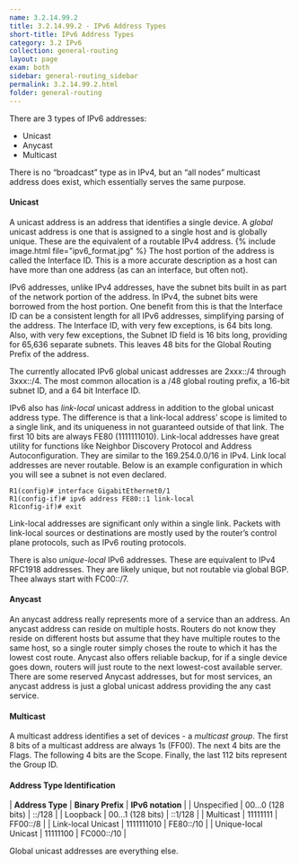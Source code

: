 ```yaml
---
name: 3.2.14.99.2
title: 3.2.14.99.2 - IPv6 Address Types
short-title: IPv6 Address Types
category: 3.2 IPv6
collection: general-routing
layout: page
exam: both
sidebar: general-routing_sidebar
permalink: 3.2.14.99.2.html
folder: general-routing
---
```

There are 3 types of IPv6 addresses:
- Unicast
- Anycast
- Multicast

There is no “broadcast” type as in IPv4, but an “all nodes” multicast address does exist, which essentially serves the same purpose.
#### Unicast
A unicast address is an address that identifies a single device. A *global* unicast address is one that is assigned to a single host and is globally unique. These are the equivalent of a routable IPv4 address.
{% include image.html file="ipv6_format.jpg" %}
The host portion of the address is called the Interface ID. This is a more accurate description as a host can have more than one address (as can an interface, but often not).

IPv6 addresses, unlike IPv4 addresses, have the subnet bits built in as part of the network portion of the address. In IPv4, the subnet bits were borrowed from the host portion. One benefit from this is that the Interface ID can be a consistent length for all IPv6 addresses, simplifying parsing of the address. The Interface ID, with very few exceptions, is 64 bits long. Also, with very few exceptions, the Subnet ID field is 16 bits long, providing for 65,636 separate subnets. This leaves 48 bits for the Global Routing Prefix of the address.

The currently allocated IPv6 global unicast addresses are 2xxx::/4 through 3xxx::/4. The most common allocation is a /48 global routing prefix, a 16-bit subnet ID, and a 64 bit Interface ID.

IPv6 also has *link-local* unicast address in addition to the global unicast address type. The difference is that a link-local address’ scope is limited to a single link, and its uniqueness in not guaranteed outside of that link. The first 10 bits are always FE80 (1111111010). Link-local addresses have great utility for functions like Neighbor Discovery Protocol and Address Autoconfiguration. They are similar to the 169.254.0.0/16 in IPv4. Link local addresses are never routable. Below is an example configuration in which you will see a subnet is not even declared.
```
R1(config)# interface GigabitEthernet0/1
R1(config-if)# ipv6 address FE80::1 link-local
R1config-if)# exit
```
Link-local addresses are significant only within a single link. Packets with link-local sources or destinations are mostly used by the router’s control plane protocols, such as IPv6 routing protocols.


There is also *unique-local* IPv6 addresses. These are equivalent to IPv4 RFC1918 addresses. They are likely unique, but not routable via global BGP. Thee always start with FC00::/7.

#### Anycast
An anycast address really represents more of a service than an address. An anycast address can reside on multiple hosts. Routers do not know they reside on different hosts but assume that they have multiple routes to the same host, so a single router simply choses the route to which it has the lowest cost route. Anycast also offers reliable backup, for if a single device goes down, routers will just route to the next lowest-cost available server. There are some reserved Anycast addresses, but for most services, an anycast address is just a global unicast address providing the any cast service.

#### Multicast
A multicast address identifies a set of devices - a *multicast group*. The first 8 bits of a multicast address are always 1s (FF00). The next 4 bits are the Flags. The following 4 bits are the Scope. Finally, the last 112 bits represent the Group ID.

#### Address Type Identification

| **Address Type** | **Binary Prefix** | **IPv6 notation** |
| Unspecified  | 00…0 (128 bits) | ::/128 |
| Loopback | 00…1 (128 bits) | ::1/128 |
| Multicast | 11111111 | FF00::/8 |
| Link-local Unicast | 1111111010 | FE80::/10 |
| Unique-local Unicast | 11111100 | FC000::/10 |

Global unicast addresses are everything else.
